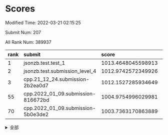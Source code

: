 # Scores

Modified Time: 2022-03-21 02:15:25

Submit Num: 207

All Rank Num: 389937

| rank |               submit               |       score        |       sigma        | pk_num |
| :--- | :--------------------------------- | :----------------- | :----------------- | :----- |
| 1    | jsonzb.test.test_1                 | 1013.4648045598913 | 0.7931858297470046 | 7538   |
| 2    | jsonzb.test.submission_level_4     | 1012.9742572349926 | 0.779331564947679  | 7531   |
| 3    | cpp.21_12_24.submission-2b2ea0d7   | 1012.1527285934649 | 0.7515548970434456 | 7537   |
| 55   | cpp.2022_01_09.submission-816672bd | 1004.9754996029981 | 0.7301082089285938 | 7533   |
| 70   | cpp.2022_01_09.submission-5b0e3de2 | 1003.7363170863889 | 0.7161009612699077 | 7538   |


<details>
<summary>全部</summary>

| rank |                 submit                 |       score        |       sigma        | pk_num |
| :--- | :------------------------------------- | :----------------- | :----------------- | :----- |
| 1    | jsonzb.test.test_1                     | 1013.4648045598913 | 0.7931858297470046 | 7538   |
| 2    | jsonzb.test.submission_level_4         | 1012.9742572349926 | 0.779331564947679  | 7531   |
| 3    | cpp.21_12_24.submission-2b2ea0d7       | 1012.1527285934649 | 0.7515548970434456 | 7537   |
| 4    | gobigger.level_3.submission_level_3_0  | 1012.026483940467  | 0.7765848671409923 | 7533   |
| 5    | gobigger.level_3.submission_level_3_45 | 1011.6700679949976 | 0.7673427739322167 | 7531   |
| 6    | gobigger.level_3.submission_level_3_36 | 1011.3139763769018 | 0.7532475400836175 | 7535   |
| 7    | gobigger.level_3.submission_level_3_2  | 1011.1109577976384 | 0.7390627596317789 | 7538   |
| 8    | gobigger.level_3.submission_level_3_15 | 1011.0297909611393 | 0.7682069061510729 | 7531   |
| 9    | gobigger.level_3.submission_level_3_10 | 1011.0189921096096 | 0.7743830734595006 | 7535   |
| 10   | gobigger.level_3.submission_level_3_7  | 1010.937597891759  | 0.7905888351640109 | 7534   |
| 11   | gobigger.level_3.submission_level_3_3  | 1010.8495828107807 | 0.7685954184393665 | 7540   |
| 12   | gobigger.level_3.submission_level_3_29 | 1010.6097182585237 | 0.7498842310548948 | 7537   |
| 13   | gobigger.level_3.submission_level_3_39 | 1010.5902740112008 | 0.7575600259120607 | 7531   |
| 14   | gobigger.level_3.submission_level_3_26 | 1010.5431888070059 | 0.7383005343264161 | 7533   |
| 15   | gobigger.level_3.submission_level_3_43 | 1010.5092134103658 | 0.7439632785399775 | 7538   |
| 16   | gobigger.level_3.submission_level_3_18 | 1010.4663576188143 | 0.758346885586511  | 7536   |
| 17   | gobigger.level_3.submission_level_3_21 | 1010.3458843466329 | 0.7589161379908493 | 7541   |
| 18   | gobigger.level_3.submission_level_3_5  | 1010.3415127727224 | 0.7582304748786068 | 7537   |
| 19   | gobigger.level_3.submission_level_3_23 | 1010.3310945394371 | 0.7609878168793616 | 7538   |
| 20   | gobigger.level_3.submission_level_3_35 | 1010.3154024485283 | 0.7709915921591161 | 7537   |
| 21   | gobigger.level_3.submission_level_3_28 | 1010.1873069049468 | 0.7508782364416177 | 7537   |
| 22   | gobigger.level_3.submission_level_3_37 | 1010.126027462995  | 0.7798120184614348 | 7533   |
| 23   | gobigger.level_3.submission_level_3_44 | 1010.1024211474859 | 0.7642441391656566 | 7533   |
| 24   | gobigger.level_3.submission_level_3_22 | 1010.1002469658487 | 0.7468911559845379 | 7543   |
| 25   | gobigger.level_3.submission_level_3_12 | 1010.0525004043824 | 0.7435580107296206 | 7539   |
| 26   | gobigger.level_3.submission_level_3_4  | 1010.0234591696651 | 0.7543682620979887 | 7534   |
| 27   | gobigger.level_3.submission_level_3_25 | 1010.0232091996966 | 0.7760853024568051 | 7537   |
| 28   | gobigger.level_3.submission_level_3_19 | 1009.9897043157112 | 0.7345388720765031 | 7536   |
| 29   | gobigger.level_3.submission_level_3_13 | 1009.9864474908657 | 0.7489652593825716 | 7541   |
| 30   | gobigger.level_3.submission_level_3_1  | 1009.9737685084781 | 0.7543070212963858 | 7535   |
| 31   | gobigger.level_3.submission_level_3_46 | 1009.9367323947135 | 0.7544257636820489 | 7540   |
| 32   | gobigger.level_3.submission_level_3_9  | 1009.8948571331102 | 0.7447666141958343 | 7535   |
| 33   | gobigger.level_3.submission_level_3_31 | 1009.8735437787566 | 0.7734094079825795 | 7534   |
| 34   | gobigger.level_3.submission_level_3_27 | 1009.8548539394224 | 0.7409413840598637 | 7538   |
| 35   | gobigger.level_3.submission_level_3_33 | 1009.8301715360831 | 0.754889210713891  | 7535   |
| 36   | gobigger.level_3.submission_level_3_6  | 1009.8234159757345 | 0.7521291458713266 | 7533   |
| 37   | gobigger.level_3.submission_level_3_34 | 1009.8093623823592 | 0.7704305897175484 | 7537   |
| 38   | gobigger.level_3.submission_level_3_20 | 1009.7854342575522 | 0.7621282028804343 | 7540   |
| 39   | gobigger.level_3.submission_level_3_40 | 1009.6894370332192 | 0.7483877344553871 | 7540   |
| 40   | gobigger.level_3.submission_level_3_41 | 1009.620129892705  | 0.740176514959587  | 7534   |
| 41   | gobigger.level_3.submission_level_3_49 | 1009.6113476750035 | 0.751256565783524  | 7537   |
| 42   | gobigger.level_3.submission_level_3_47 | 1009.5789480841872 | 0.7548468012642854 | 7533   |
| 43   | gobigger.level_3.submission_level_3_11 | 1009.5765450764711 | 0.7464134309044147 | 7535   |
| 44   | gobigger.level_3.submission_level_3_24 | 1009.3892966292609 | 0.7536819071573503 | 7537   |
| 45   | gobigger.level_3.submission_level_3_48 | 1009.3732146301285 | 0.7365999045502813 | 7537   |
| 46   | gobigger.level_3.submission_level_3_16 | 1009.217614040758  | 0.7458734588424064 | 7532   |
| 47   | gobigger.level_3.submission_level_3_14 | 1009.1970765773899 | 0.7495613997372044 | 7535   |
| 48   | gobigger.level_3.submission_level_3_42 | 1009.1093927930312 | 0.7589441359327278 | 7535   |
| 49   | gobigger.level_3.submission_level_3_17 | 1008.9818632787112 | 0.7445397599110211 | 7534   |
| 50   | gobigger.level_3.submission_level_3_32 | 1008.9596880453879 | 0.7471867197392417 | 7533   |
| 51   | gobigger.level_3.submission_level_3_38 | 1008.8737947403638 | 0.7581411866440448 | 7536   |
| 52   | gobigger.level_3.submission_level_3_8  | 1008.6522247138281 | 0.7537600426436564 | 7540   |
| 53   | gobigger.level_3.submission_level_3_30 | 1008.2683761037307 | 0.7353076546823045 | 7532   |
| 54   | gobigger.level_1.submission_level_1_8  | 1004.9831443386457 | 0.7221883343116537 | 7540   |
| 55   | cpp.2022_01_09.submission-816672bd     | 1004.9754996029981 | 0.7301082089285938 | 7533   |
| 56   | gobigger.level_1.submission_level_1_45 | 1004.6235321915044 | 0.7231742062145036 | 7535   |
| 57   | gobigger.level_1.submission_level_1_46 | 1004.3896901038612 | 0.7111393223314555 | 7531   |
| 58   | gobigger.level_1.submission_level_1_23 | 1004.2938587006018 | 0.7257507280938427 | 7536   |
| 59   | gobigger.level_1.submission_level_1_15 | 1004.1578496263821 | 0.71546057761127   | 7536   |
| 60   | gobigger.level_1.submission_level_1_3  | 1004.1465915635724 | 0.7198395278155966 | 7533   |
| 61   | gobigger.level_1.submission_level_1_42 | 1004.0572422099899 | 0.7140015705321944 | 7533   |
| 62   | gobigger.level_1.submission_level_1_21 | 1003.987396896675  | 0.7291437213976444 | 7538   |
| 63   | gobigger.level_1.submission_level_1_5  | 1003.9789343797535 | 0.71894759860013   | 7538   |
| 64   | gobigger.level_1.submission_level_1_41 | 1003.9788524081638 | 0.7370523688124013 | 7539   |
| 65   | gobigger.level_1.submission_level_1_20 | 1003.9540295219448 | 0.7118501529063381 | 7536   |
| 66   | gobigger.level_1.submission_level_1_13 | 1003.9516250759832 | 0.7333292415773284 | 7533   |
| 67   | gobigger.level_1.submission_level_1_35 | 1003.8818782658925 | 0.7149474112885792 | 7535   |
| 68   | gobigger.level_1.submission_level_1_19 | 1003.8045923063365 | 0.7104092058669708 | 7539   |
| 69   | gobigger.level_1.submission_level_1_40 | 1003.7927535328736 | 0.7221832275600821 | 7539   |
| 70   | cpp.2022_01_09.submission-5b0e3de2     | 1003.7363170863889 | 0.7161009612699077 | 7538   |
| 71   | gobigger.level_1.submission_level_1_17 | 1003.662299323673  | 0.7294599059126364 | 7531   |
| 72   | gobigger.level_1.submission_level_1_27 | 1003.6588765713335 | 0.7070317304324722 | 7535   |
| 73   | gobigger.level_1.submission_level_1_25 | 1003.6521154040377 | 0.714365729504415  | 7540   |
| 74   | gobigger.level_1.submission_level_1_1  | 1003.6357166451548 | 0.7151270009529896 | 7539   |
| 75   | gobigger.level_1.submission_level_1_18 | 1003.5240772428753 | 0.7169262581371603 | 7529   |
| 76   | gobigger.level_1.submission_level_1_0  | 1003.4943508631306 | 0.7152784878961418 | 7531   |
| 77   | gobigger.level_1.submission_level_1_48 | 1003.4425457502573 | 0.7098638160933799 | 7534   |
| 78   | gobigger.level_1.submission_level_1_9  | 1003.4350599754544 | 0.7165569309924957 | 7535   |
| 79   | gobigger.level_1.submission_level_1_33 | 1003.4210271298851 | 0.7193607686131862 | 7537   |
| 80   | gobigger.level_1.submission_level_1_37 | 1003.4023774761002 | 0.7179050426614029 | 7535   |
| 81   | gobigger.level_1.submission_level_1_11 | 1003.3697138794399 | 0.7126271130773126 | 7537   |
| 82   | gobigger.level_1.submission_level_1_26 | 1003.2903801070182 | 0.7163678011066569 | 7532   |
| 83   | gobigger.level_1.submission_level_1_2  | 1003.2110178451936 | 0.7133671291611918 | 7529   |
| 84   | gobigger.level_1.submission_level_1_49 | 1003.0816729161658 | 0.7047574541336101 | 7534   |
| 85   | gobigger.level_1.submission_level_1_36 | 1003.0196414694647 | 0.7248073201557083 | 7532   |
| 86   | gobigger.level_1.submission_level_1_43 | 1003.0019057095045 | 0.7057615920159608 | 7535   |
| 87   | gobigger.level_1.submission_level_1_12 | 1002.9807777432319 | 0.7179237586716475 | 7538   |
| 88   | gobigger.level_1.submission_level_1_31 | 1002.8911084070321 | 0.7111264080025954 | 7538   |
| 89   | gobigger.level_1.submission_level_1_34 | 1002.8413251277149 | 0.7061051660431716 | 7534   |
| 90   | gobigger.level_1.submission_level_1_22 | 1002.833801103569  | 0.7139892357872727 | 7536   |
| 91   | gobigger.level_1.submission_level_1_44 | 1002.8260854625175 | 0.7119206611003056 | 7533   |
| 92   | gobigger.level_1.submission_level_1_7  | 1002.7733086824771 | 0.7120279199025906 | 7535   |
| 93   | gobigger.level_1.submission_level_1_28 | 1002.7242226117518 | 0.7156880850633868 | 7535   |
| 94   | gobigger.level_1.submission_level_1_4  | 1002.7241074892111 | 0.7157690179510601 | 7538   |
| 95   | gobigger.level_1.submission_level_1_6  | 1002.7221180795112 | 0.7143328777416109 | 7534   |
| 96   | gobigger.level_1.submission_level_1_38 | 1002.5932281898383 | 0.7271991773833145 | 7532   |
| 97   | gobigger.level_1.submission_level_1_29 | 1002.5729133958475 | 0.721996406506626  | 7531   |
| 98   | gobigger.level_1.submission_level_1_14 | 1002.4175473802296 | 0.7141440725719351 | 7538   |
| 99   | gobigger.level_1.submission_level_1_30 | 1002.3205715570889 | 0.7149528361032748 | 7530   |
| 100  | gobigger.level_1.submission_level_1_32 | 1002.3201437029587 | 0.7235894670122565 | 7536   |
| 101  | gobigger.level_1.submission_level_1_16 | 1002.2768346081921 | 0.7102338361137378 | 7534   |
| 102  | gobigger.level_1.submission_level_1_47 | 1002.1877993964523 | 0.706568055850977  | 7534   |
| 103  | gobigger.level_1.submission_level_1_24 | 1002.138462903168  | 0.71032873730157   | 7538   |
| 104  | gobigger.level_1.submission_level_1_39 | 1002.047117641944  | 0.7144733932033527 | 7530   |
| 105  | gobigger.level_1.submission_level_1_10 | 1001.9636682151407 | 0.7186273119383921 | 7534   |
| 106  | gobigger.random.submission_random_1    | 997.2900963656931  | 0.7115832942159254 | 7537   |
| 107  | gobigger.random.submission_random_19   | 997.143348368848   | 0.7011600335598906 | 7539   |
| 108  | gobigger.random.submission_random_30   | 997.1347464645777  | 0.7066053769600146 | 7538   |
| 109  | gobigger.random.submission_random_34   | 997.0003647373003  | 0.7064745475653185 | 7536   |
| 110  | gobigger.random.submission_random_28   | 996.7694828738729  | 0.7107494302999069 | 7537   |
| 111  | gobigger.random.submission_random_14   | 996.7429098519901  | 0.7275882091352929 | 7538   |
| 112  | gobigger.random.submission_random_18   | 996.7365638005     | 0.7221789888876736 | 7539   |
| 113  | gobigger.random.submission_random_49   | 996.6824071168751  | 0.6950204284036009 | 7533   |
| 114  | gobigger.random.submission_random_22   | 996.6541683423704  | 0.7108384147913916 | 7538   |
| 115  | gobigger.random.submission_random_45   | 996.5968437656874  | 0.7232528434459444 | 7533   |
| 116  | gobigger.random.submission_random_3    | 996.5767661049681  | 0.7179549672191379 | 7530   |
| 117  | gobigger.random.submission_random_38   | 996.5227719979206  | 0.706671482122271  | 7534   |
| 118  | gobigger.random.submission_random_47   | 996.3640957104146  | 0.7115093913481694 | 7533   |
| 119  | gobigger.random.submission_random_48   | 996.3506913062602  | 0.7037406579907947 | 7536   |
| 120  | gobigger.random.submission_random_42   | 996.3389998601094  | 0.7151216209933361 | 7536   |
| 121  | gobigger.random.submission_random_36   | 996.3178897937792  | 0.709838535535451  | 7531   |
| 122  | gobigger.random.submission_random_41   | 996.3033988465271  | 0.7007318333961716 | 7528   |
| 123  | gobigger.random.submission_random_17   | 996.2601338774388  | 0.7008425059669318 | 7539   |
| 124  | gobigger.random.submission_random_27   | 996.1895758052693  | 0.6962308380130862 | 7535   |
| 125  | gobigger.random.submission_random_33   | 996.1598840293129  | 0.7155370032214161 | 7537   |
| 126  | gobigger.random.submission_random_12   | 996.0886910280936  | 0.7145367762905466 | 7535   |
| 127  | gobigger.random.submission_random_6    | 996.0587591650644  | 0.7111327172348693 | 7534   |
| 128  | gobigger.random.submission_random_39   | 996.0375029406458  | 0.7117031903761745 | 7531   |
| 129  | gobigger.random.submission_random_16   | 995.9655209512163  | 0.7078639421368272 | 7538   |
| 130  | gobigger.random.submission_random_46   | 995.9654817866365  | 0.7054956450929023 | 7534   |
| 131  | gobigger.random.submission_random_11   | 995.9468793206744  | 0.719615927316078  | 7537   |
| 132  | gobigger.random.submission_random_31   | 995.9383530934359  | 0.7193616451956577 | 7538   |
| 133  | gobigger.random.submission_random_10   | 995.9155725303829  | 0.7149818800337862 | 7538   |
| 134  | gobigger.random.submission_random_21   | 995.907223112422   | 0.728408504346572  | 7533   |
| 135  | gobigger.random.submission_random_9    | 995.8816072719061  | 0.711142222198914  | 7532   |
| 136  | gobigger.random.submission_random_44   | 995.8429399259217  | 0.708387622495687  | 7536   |
| 137  | gobigger.random.submission_random_4    | 995.7138410370413  | 0.7081494155726833 | 7539   |
| 138  | gobigger.random.submission_random_20   | 995.7099920192233  | 0.7070834928272883 | 7531   |
| 139  | gobigger.random.submission_random_25   | 995.6708961802016  | 0.7044597414607532 | 7540   |
| 140  | gobigger.random.submission_random_24   | 995.5858874325634  | 0.7244114335515871 | 7533   |
| 141  | gobigger.random.submission_random_7    | 995.5282280231628  | 0.7122876609663858 | 7536   |
| 142  | gobigger.random.submission_random_2    | 995.5238719420377  | 0.7262773267035134 | 7533   |
| 143  | gobigger.random.submission_random_15   | 995.5012374344499  | 0.7120540898772267 | 7534   |
| 144  | gobigger.random.submission_random_8    | 995.4933640213156  | 0.7279763040384357 | 7529   |
| 145  | gobigger.random.submission_random_0    | 995.4553867701586  | 0.7129943878694414 | 7534   |
| 146  | gobigger.random.submission_random_26   | 995.4514264128914  | 0.7070404352854748 | 7542   |
| 147  | gobigger.random.submission_random_5    | 995.3963825801413  | 0.7208401748953202 | 7532   |
| 148  | gobigger.random.submission_random_13   | 995.3636280506212  | 0.7012235467443915 | 7532   |
| 149  | gobigger.random.submission_random_37   | 995.3456028944379  | 0.7085347036343119 | 7534   |
| 150  | gobigger.random.submission_random_43   | 995.169936454384   | 0.7106526211122797 | 7538   |
| 151  | gobigger.random.submission_random_23   | 995.0993213119527  | 0.7358115838629987 | 7537   |
| 152  | gobigger.random.submission_random_35   | 995.032051812937   | 0.7195884209101326 | 7534   |
| 153  | gobigger.random.submission_random_32   | 994.7971430367492  | 0.7069675077212921 | 7535   |
| 154  | gobigger.random.submission_random_40   | 994.7750743010997  | 0.7117425780584888 | 7536   |
| 155  | gobigger.random.submission_random_29   | 994.6762576074577  | 0.7245295911560442 | 7535   |
| 156  | gobigger.level_2.submission_level_2_39 | 993.8517151310532  | 0.7433316944155933 | 7535   |
| 157  | gobigger.level_2.submission_level_2_1  | 993.7890930713875  | 0.7302764556001887 | 7538   |
| 158  | gobigger.level_2.submission_level_2_10 | 993.7034282352954  | 0.736774801157073  | 7532   |
| 159  | gobigger.level_2.submission_level_2_30 | 993.5483425684462  | 0.7216214913102208 | 7533   |
| 160  | gobigger.level_2.submission_level_2_44 | 993.5120074789719  | 0.7412246681065546 | 7534   |
| 161  | gobigger.level_2.submission_level_2_14 | 993.3445193571796  | 0.7431763814590567 | 7537   |
| 162  | gobigger.level_2.submission_level_2_37 | 993.2862236079714  | 0.7397406549728422 | 7534   |
| 163  | gobigger.level_2.submission_level_2_28 | 993.1921106859901  | 0.7359448790839399 | 7539   |
| 164  | gobigger.level_2.submission_level_2_27 | 993.1258822197854  | 0.7375942019115943 | 7535   |
| 165  | gobigger.level_2.submission_level_2_13 | 992.9645233241666  | 0.7637100863858238 | 7530   |
| 166  | gobigger.level_2.submission_level_2_11 | 992.7952996541749  | 0.7438578639310897 | 7532   |
| 167  | gobigger.level_2.submission_level_2_3  | 992.626935614065   | 0.7365752503357859 | 7536   |
| 168  | gobigger.level_2.submission_level_2_5  | 992.6166170500985  | 0.7356535822013581 | 7534   |
| 169  | gobigger.level_2.submission_level_2_7  | 992.6062525166219  | 0.7249471747524538 | 7535   |
| 170  | gobigger.level_2.submission_level_2_17 | 992.5830370730073  | 0.750068594346564  | 7533   |
| 171  | gobigger.level_2.submission_level_2_21 | 992.5662420930564  | 0.7458292222604082 | 7532   |
| 172  | gobigger.level_2.submission_level_2_24 | 992.5200224722453  | 0.736543247886671  | 7532   |
| 173  | gobigger.level_2.submission_level_2_32 | 992.4606056286581  | 0.7304102712402057 | 7531   |
| 174  | gobigger.level_2.submission_level_2_19 | 992.4422025180445  | 0.7612717143557239 | 7537   |
| 175  | gobigger.level_2.submission_level_2_22 | 992.4338385837754  | 0.7483640141077181 | 7533   |
| 176  | gobigger.level_2.submission_level_2_35 | 992.212651830567   | 0.7532011631885212 | 7533   |
| 177  | gobigger.level_2.submission_level_2_31 | 992.208523388845   | 0.7611235912594578 | 7538   |
| 178  | gobigger.level_2.submission_level_2_38 | 992.1856525155033  | 0.7389525310125226 | 7537   |
| 179  | gobigger.level_2.submission_level_2_29 | 992.1345498720016  | 0.7356230115442904 | 7536   |
| 180  | gobigger.level_2.submission_level_2_42 | 992.0101665071203  | 0.7466748695309976 | 7535   |
| 181  | gobigger.level_2.submission_level_2_6  | 992.0042772016125  | 0.7396651875436566 | 7531   |
| 182  | gobigger.level_2.submission_level_2_16 | 991.9224791310693  | 0.7457856500725102 | 7533   |
| 183  | gobigger.level_2.submission_level_2_2  | 991.8870633302262  | 0.7579994490239481 | 7534   |
| 184  | gobigger.level_2.submission_level_2_49 | 991.8763595790685  | 0.7418697122480873 | 7536   |
| 185  | gobigger.level_2.submission_level_2_48 | 991.8678570310269  | 0.7524837991247665 | 7533   |
| 186  | gobigger.level_2.submission_level_2_4  | 991.807385904779   | 0.7603960517753323 | 7534   |
| 187  | gobigger.level_2.submission_level_2_47 | 991.6587446817219  | 0.7411675663332993 | 7527   |
| 188  | gobigger.level_2.submission_level_2_26 | 991.6480668715026  | 0.7401425944698248 | 7534   |
| 189  | gobigger.level_2.submission_level_2_0  | 991.633915709803   | 0.740216421717916  | 7534   |
| 190  | gobigger.level_2.submission_level_2_46 | 991.6168787123461  | 0.7529620780361722 | 7536   |
| 191  | gobigger.level_2.submission_level_2_40 | 991.5481680099288  | 0.7364390723154863 | 7536   |
| 192  | gobigger.level_2.submission_level_2_45 | 991.5150687030459  | 0.7356515182843268 | 7536   |
| 193  | gobigger.level_2.submission_level_2_20 | 991.5084882943087  | 0.7324808263839024 | 7535   |
| 194  | gobigger.level_2.submission_level_2_8  | 991.3939036751956  | 0.7630952453827404 | 7532   |
| 195  | gobigger.level_2.submission_level_2_18 | 991.3901575875345  | 0.7413973609908173 | 7537   |
| 196  | gobigger.level_2.submission_level_2_25 | 991.3843706091608  | 0.7590038662385057 | 7533   |
| 197  | gobigger.level_2.submission_level_2_33 | 991.3424635984102  | 0.7504225214208953 | 7535   |
| 198  | gobigger.level_2.submission_level_2_36 | 991.2488251625311  | 0.7602214945555885 | 7533   |
| 199  | gobigger.level_2.submission_level_2_41 | 991.2458848330347  | 0.7597022301447482 | 7534   |
| 200  | gobigger.level_2.submission_level_2_34 | 991.2298121006397  | 0.743920915287185  | 7530   |
| 201  | gobigger.level_2.submission_level_2_23 | 991.2275029303585  | 0.7646372246224774 | 7532   |
| 202  | gobigger.level_2.submission_level_2_43 | 991.1245181663514  | 0.7517346574996164 | 7535   |
| 203  | gobigger.level_2.submission_level_2_15 | 990.9858908332862  | 0.751439549466338  | 7538   |
| 204  | gobigger.level_2.submission_level_2_9  | 990.316268290331   | 0.769127250684426  | 7535   |
| 205  | gobigger.level_2.submission_level_2_12 | 990.0413592452027  | 0.7767172524601946 | 7536   |
| 206  | gobigger.none.submission_none_0        | 975.6365414403543  | 1.5270700598569296 | 7533   |
| 207  | gobigger.none.submission_none_1        | 973.9703478097828  | 1.7723416533578003 | 7535   |

</details>